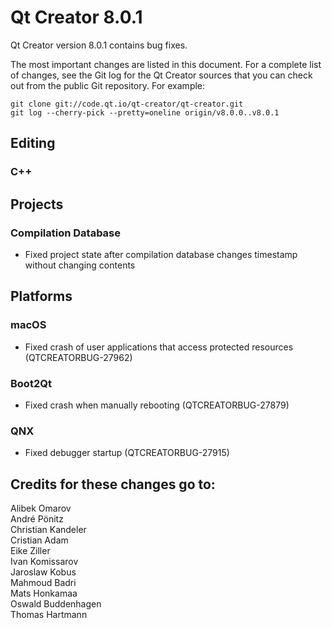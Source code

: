 Qt Creator 8.0.1
================

Qt Creator version 8.0.1 contains bug fixes.

The most important changes are listed in this document. For a complete list of
changes, see the Git log for the Qt Creator sources that you can check out from
the public Git repository. For example:

    git clone git://code.qt.io/qt-creator/qt-creator.git
    git log --cherry-pick --pretty=oneline origin/v8.0.0..v8.0.1

Editing
-------

### C++

Projects
--------

### Compilation Database

* Fixed project state after compilation database changes timestamp without
  changing contents

Platforms
---------

### macOS

* Fixed crash of user applications that access protected resources
  (QTCREATORBUG-27962)

### Boot2Qt

* Fixed crash when manually rebooting (QTCREATORBUG-27879)

### QNX

* Fixed debugger startup (QTCREATORBUG-27915)

Credits for these changes go to:
--------------------------------
Alibek Omarov  
André Pönitz  
Christian Kandeler  
Cristian Adam  
Eike Ziller  
Ivan Komissarov  
Jaroslaw Kobus  
Mahmoud Badri  
Mats Honkamaa  
Oswald Buddenhagen  
Thomas Hartmann  
